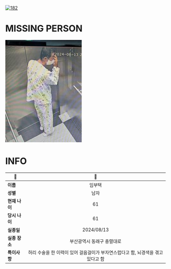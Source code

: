 [![182](https://img.shields.io/badge/%EC%8B%A4%EC%A2%85%EC%8B%A0%EA%B3%A0%EB%8A%94%20%EA%B5%AD%EB%B2%88%EC%97%86%EC%9D%B4-182-blue)](http://safe182.go.kr/index.do)

# MISSING PERSON

<img src="./missing_person.jpg">

# INFO

|🔑|💎|
|--|:--:|
|**이름**|임부택|
|**성별**|남자|
|**현재 나이**|61|
|**당시 나이**|61|
|**실종일**|2024/08/13|
|**실종 장소**|부산광역시 동래구 충렬대로 |
|**특이사항**|허리 수술을 한 이력이 있어 걸음걸이가 부자연스럽다고 함, 뇌경색을 겪고 있다고 함|
